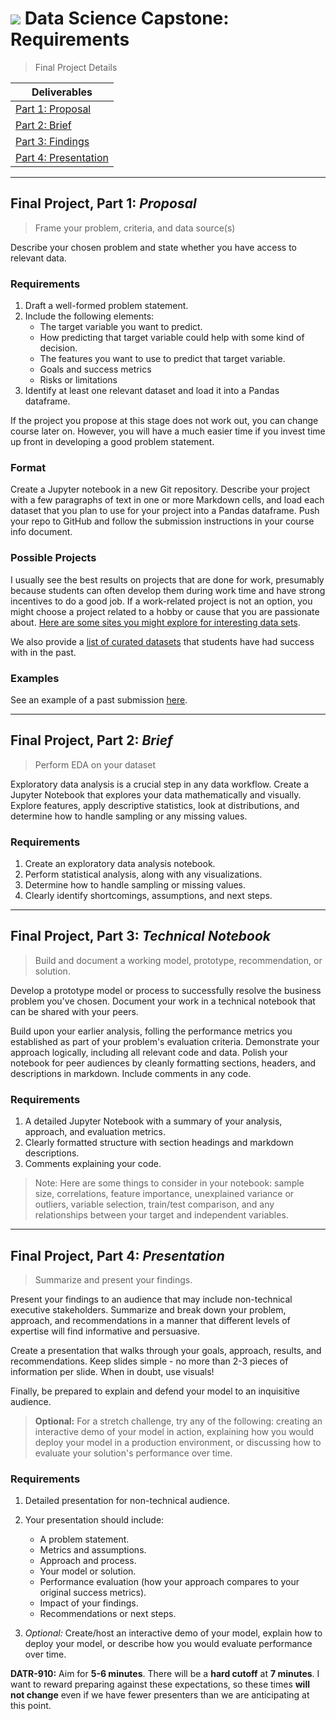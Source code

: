 # ![](https://ga-dash.s3.amazonaws.com/production/assets/logo-9f88ae6c9c3871690e33280fcf557f33.png) Data Science Capstone: Requirements

> Final Project Details

| Deliverables |
| --- | 
| [Part 1: Proposal](#proposal)        
| [Part 2: Brief](#eda)         
| [Part 3: Findings](#notebook)     
| [Part 4: Presentation](#presentation) 

---

<a name="proposal"></a>
## Final Project, Part 1: *Proposal*
   
> Frame your problem, criteria, and data source(s)

Describe your chosen problem and state whether you have access to relevant data.

### Requirements

1. Draft a well-formed problem statement.
2. Include the following elements:
   - The target variable you want to predict.
   - How predicting that target variable could help with some kind of decision.
   - The features you want to use to predict that target variable.
   - Goals and success metrics
   - Risks or limitations
3. Identify at least one relevant dataset and load it into a Pandas dataframe.

If the project you propose at this stage does not work out, you can change course later on. However, you will have a much easier time if you invest time up front in developing a good problem statement.

### Format

Create a Jupyter notebook in a new Git repository. Describe your project with a few paragraphs of text in one or more Markdown cells, and load each dataset that you plan to use for your project into a Pandas dataframe. Push your repo to GitHub and follow the submission instructions in your course info document.

### Possible Projects

I usually see the best results on projects that are done for work, presumably because students can often develop them during work time and have strong incentives to do a good job. If a work-related project is not an option, you might choose a project related to a hobby or cause that you are passionate about. [Here are some sites you might explore for interesting data sets](https://git.generalassemb.ly/AdiBro/Resources/blob/master/Datasets.md).

We also provide a [list of curated datasets](./suggestions.md) that students have had success with in the past.

### Examples

See an example of a past submission [here](https://github.com/GraceCampbell/grace_campbell_final_project/blob/master/part_1_proposal.ipynb).


---

<a name="eda"></a>
## Final Project, Part 2: *Brief*
> Perform EDA on your dataset

Exploratory data analysis is a crucial step in any data workflow. Create a Jupyter Notebook that explores your data mathematically and visually. Explore features, apply descriptive statistics, look at distributions, and determine how to handle sampling or any missing values.

### Requirements
1. Create an exploratory data analysis notebook.
2. Perform statistical analysis, along with any visualizations.
3. Determine how to handle sampling or missing values.
4. Clearly identify shortcomings, assumptions, and next steps.

---

<a name="notebook"></a>
## Final Project, Part 3: *Technical Notebook*
> Build and document a working model, prototype, recommendation, or solution.

Develop a prototype model or process to successfully resolve the business problem you've chosen. Document your work in a technical notebook that can be shared with your peers.

Build upon your earlier analysis, folling the performance metrics you established as part of your problem's evaluation criteria. Demonstrate your approach logically, including all relevant code and data. Polish your notebook for peer audiences by cleanly formatting sections, headers, and descriptions in markdown. Include comments in any code.

### Requirements
1. A detailed Jupyter Notebook with a summary of your analysis, approach, and evaluation metrics.
2. Clearly formatted structure with section headings and markdown descriptions.
3. Comments explaining your code.

> Note: Here are some things to consider in your notebook: sample size, correlations, feature importance, unexplained variance or outliers, variable selection, train/test comparison, and any relationships between your target and independent variables.

---

<a name="presentation"></a>
## Final Project, Part 4: *Presentation*
> Summarize and present your findings.

Present your findings to an audience that may include non-technical executive stakeholders. Summarize and break down your problem, approach, and recommendations in a manner that different levels of expertise will find informative and persuasive.

Create a presentation that walks through your goals, approach, results, and recommendations. Keep slides simple - no more than 2-3 pieces of information per slide. When in doubt, use visuals!

Finally, be prepared to explain and defend your model to an inquisitive audience.

> **Optional:** For a stretch challenge, try any of the following: creating an interactive demo of your model in action, explaining how you would deploy your model in a production environment, or discussing how to evaluate your solution's performance over time.

### Requirements

1. Detailed presentation for non-technical audience.
2. Your presentation should include:
   - A problem statement.
   - Metrics and assumptions.
   - Approach and process.
   - Your model or solution.
   - Performance evaluation (how your approach compares to your original success metrics).
   - Impact of your findings.
   - Recommendations or next steps.

 4. *Optional:* Create/host an interactive demo of your model, explain how to deploy your model, or describe how you would evaluate performance over time.
 
**DATR-910:** Aim for **5-6 minutes**. There will be a **hard cutoff** at **7 minutes**. I want to reward preparing against these expectations, so these times **will not change** even if we have fewer presenters than we are anticipating at this point.
